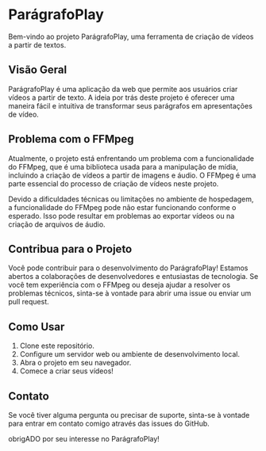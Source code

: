 # ParágrafoPlay

Bem-vindo ao projeto ParágrafoPlay, uma ferramenta de criação de vídeos a partir de textos. 

## Visão Geral

ParágrafoPlay é uma aplicação da web que permite aos usuários criar vídeos a partir de texto. A ideia por trás deste projeto é oferecer uma maneira fácil e intuitiva de transformar seus parágrafos em apresentações de vídeo.

## Problema com o FFMpeg

Atualmente, o projeto está enfrentando um problema com a funcionalidade do FFMpeg, que é uma biblioteca usada para a manipulação de mídia, incluindo a criação de vídeos a partir de imagens e áudio. O FFMpeg é uma parte essencial do processo de criação de vídeos neste projeto.

Devido a dificuldades técnicas ou limitações no ambiente de hospedagem, a funcionalidade do FFMpeg pode não estar funcionando conforme o esperado. Isso pode resultar em problemas ao exportar vídeos ou na criação de arquivos de áudio.

## Contribua para o Projeto

Você pode contribuir para o desenvolvimento do ParágrafoPlay! Estamos abertos a colaborações de desenvolvedores e entusiastas de tecnologia. Se você tem experiência com o FFMpeg ou deseja ajudar a resolver os problemas técnicos, sinta-se à vontade para abrir uma issue ou enviar um pull request.

## Como Usar

1. Clone este repositório.
2. Configure um servidor web ou ambiente de desenvolvimento local.
3. Abra o projeto em seu navegador.
4. Comece a criar seus vídeos!

## Contato

Se você tiver alguma pergunta ou precisar de suporte, sinta-se à vontade para entrar em contato comigo através das issues do GitHub.

obrigADO por seu interesse no ParágrafoPlay!

